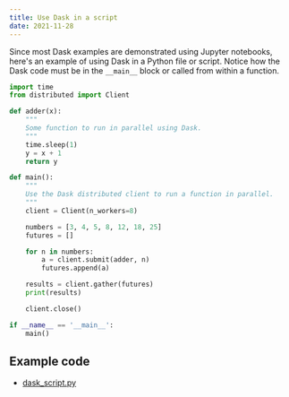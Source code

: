 ```yaml
---
title: Use Dask in a script
date: 2021-11-28
---
```


Since most Dask examples are demonstrated using Jupyter notebooks, here's an example of using Dask in a Python file or script. Notice how the Dask code must be in the `__main__` block or called from within a function.

```python
import time
from distributed import Client

def adder(x):
    """
    Some function to run in parallel using Dask.
    """
    time.sleep(1)
    y = x + 1
    return y

def main():
    """
    Use the Dask distributed client to run a function in parallel.
    """
    client = Client(n_workers=8)

    numbers = [3, 4, 5, 8, 12, 18, 25]
    futures = []

    for n in numbers:
        a = client.submit(adder, n)
        futures.append(a)

    results = client.gather(futures)
    print(results)

    client.close()

if __name__ == '__main__':
    main()
```

## Example code

- [dask_script.py](https://github.com/wigging/pythonic/blob/main/examples/dask_script.py)
